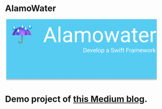 # AlamoWater
![Alamowater](https://github.com/ZaidPathan/AlamoWater/blob/master/AlamoWater/AlamoWater/Resources/Images/Alamowater.png)

# Demo project of [this Medium blog](https://medium.com/@zaidkhanintel/advanced-swift-ch-2-using-third-party-framework-inside-custom-swift-framework-133cefd76fcd).
